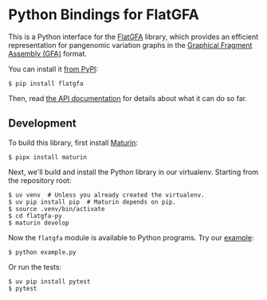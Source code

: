 Python Bindings for FlatGFA
===========================

This is a Python interface for the [FlatGFA][] library, which provides an efficient representation for pangenomic variation graphs in the [Graphical Fragment Assembly (GFA)][gfa] format.

You can install it [from PyPI][flatgfa-pypi]:

    $ pip install flatgfa

Then, read [the API documentation][flatgfa-py-docs] for details about what it can do so far.

Development
-----------

To build this library, first install [Maturin][]:

    $ pipx install maturin

Next, we'll build and install the Python library in our virtualenv.
Starting from the repository root:

    $ uv venv  # Unless you already created the virtualenv.
    $ uv pip install pip  # Maturin depends on pip.
    $ source .venv/bin/activate
    $ cd flatgfa-py
    $ maturin develop

Now the `flatgfa` module is available to Python programs.
Try our [example][]:

    $ python example.py

Or run the tests:

    $ uv pip install pytest
    $ pytest

[maturin]: https://www.maturin.rs
[flatgfa-py-docs]: https://cucapra.github.io/pollen/flatgfa/
[flatgfa]: https://github.com/cucapra/pollen/tree/main/flatgfa
[gfa]: https://github.com/GFA-spec/GFA-spec/blob/master/GFA1.md
[flatgfa-pypi]: https://pypi.org/project/flatgfa/
[example]: https://github.com/cucapra/pollen/blob/main/flatgfa-py/example.py
